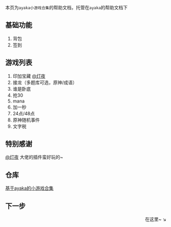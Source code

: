 本页为`ayaka小游戏合集`的帮助文档，托管在`ayaka`的帮助文档下

## 基础功能
1. 背包
2. 签到

## 游戏列表
1. 印加宝藏 [@灯夜](https://github.com/lunexnocty/Meiri)
2. 接龙（多题库可选，原神/成语）
3. 谁是卧底
4. 抢30
5. mana
6. 加一秒
7. 24点/48点
8. 原神随机事件
9. 文字税

## 特别感谢

[@灯夜](https://github.com/lunexnocty/Meiri) 大佬的插件蛮好玩的~

## 仓库

[基于ayaka的小游戏合集](https://github.com/bridgeL/nonebot-plugin-ayaka-games)

## 下一步

<div align="right">
    在这里~ ↘
</div>
